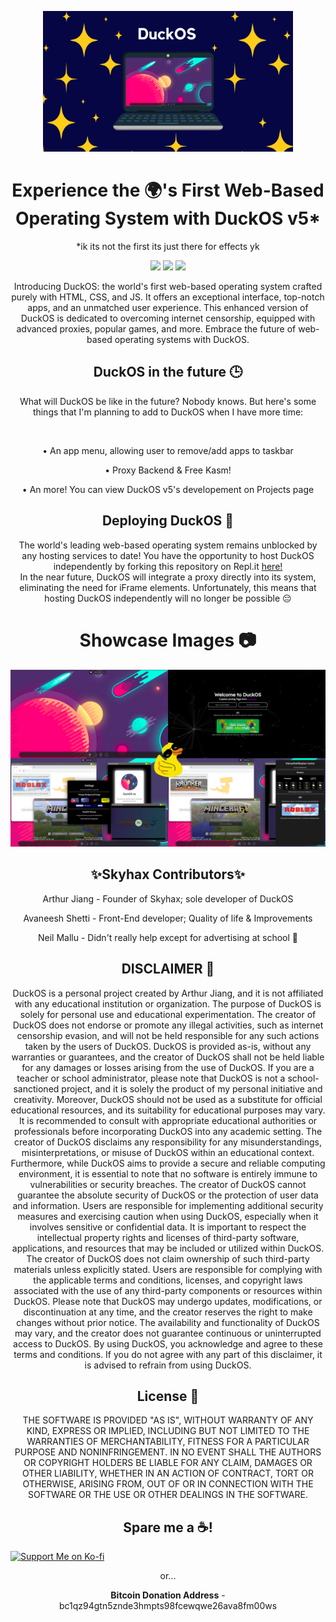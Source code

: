 <p align="center"> <img width="400px" src="/system/media/DuckOS_image.png?raw=true"> </p>
<h1 align="center">Experience the 🌍's First Web-Based Operating System with DuckOS v5*</h1>
<p align="center">*ik its not the first its just there for effects yk</p>
<p align="center"> <a href="https://discord.gg/2JbtU5HnrY"><img height="30px" src="https://img.shields.io/badge/Discord-7289DA?style=for-the-badge&logo=discord&logoColor=white"></a> <a href="https://github.com/GikitSRC"><img height="30px" src="https://img.shields.io/badge/GitHub-100000?style=for-the-badge&logo=github&logoColor=white"></a> <a href="https://twitter.com/ACompleteNewb"><img height="30px" src="https://img.shields.io/badge/Twitter-1DA1F2?style=for-the-badge&logo=twitter&logoColor=white"></a> </p>

<p align="center">Introducing DuckOS: the world's first web-based operating system crafted purely with HTML, CSS, and JS. It offers an exceptional interface, top-notch apps, and an unmatched user experience. This enhanced version of DuckOS is dedicated to overcoming internet censorship, equipped with advanced proxies, popular games, and more. Embrace the future of web-based operating systems with DuckOS.</p>

<h2 align="center">DuckOS in the future 🕒</h2>
<p align="center">What will DuckOS be like in the future? Nobody knows. But here's some things that I'm planning to add to DuckOS when I have more time:</p><br>
<p align="center">• An app menu, allowing user to remove/add apps to taskbar</p>
<p align="center">• Proxy Backend & Free Kasm!</p>
<p align="center">• An more! You can view DuckOS v5's developement on Projects page</p>

<h2 align="center">Deploying DuckOS 🚀</h2>
<p align="center">The world's leading web-based operating system remains unblocked by any hosting services to date! You have the opportunity to host DuckOS independently by forking this repository on Repl.it <a href="https://replit.com/github/GikitSRC/DuckOS-V5">here!</a><br>In the near future, DuckOS will integrate a proxy directly into its system, eliminating the need for iFrame elements. Unfortunately, this means that hosting DuckOS independently will no longer be possible 😔</p>

<h1 align="center">Showcase Images 📷</h1>
<p align="center"> <img src="/system/media/showcasemain.png"></p>

<h2 align='center'>✨Skyhax Contributors✨</h2>
<p align="center">Arthur Jiang - Founder of Skyhax; sole developer of DuckOS</p>
<p align="center">Avaneesh Shetti - Front-End developer; Quality of life & Improvements</p>
<p align="center">Neil Mallu - Didn't really help except for advertising at school 🤷</p>


<h2 align="center">DISCLAIMER 📝</h2>
<p align="center">DuckOS is a personal project created by Arthur Jiang, and it is not affiliated with any educational institution or organization. The purpose of DuckOS is solely for personal use and educational experimentation. The creator of DuckOS does not endorse or promote any illegal activities, such as internet censorship evasion, and will not be held responsible for any such actions taken by the users of DuckOS. DuckOS is provided as-is, without any warranties or guarantees, and the creator of DuckOS shall not be held liable for any damages or losses arising from the use of DuckOS. If you are a teacher or school administrator, please note that DuckOS is not a school-sanctioned project, and it is solely the product of my personal initiative and creativity. Moreover, DuckOS should not be used as a substitute for official educational resources, and its suitability for educational purposes may vary. It is recommended to consult with appropriate educational authorities or professionals before incorporating DuckOS into any academic setting. The creator of DuckOS disclaims any responsibility for any misunderstandings, misinterpretations, or misuse of DuckOS within an educational context. Furthermore, while DuckOS aims to provide a secure and reliable computing environment, it is essential to note that no software is entirely immune to vulnerabilities or security breaches. The creator of DuckOS cannot guarantee the absolute security of DuckOS or the protection of user data and information. Users are responsible for implementing additional security measures and exercising caution when using DuckOS, especially when it involves sensitive or confidential data. It is important to respect the intellectual property rights and licenses of third-party software, applications, and resources that may be included or utilized within DuckOS. The creator of DuckOS does not claim ownership of such third-party materials unless explicitly stated. Users are responsible for complying with the applicable terms and conditions, licenses, and copyright laws associated with the use of any third-party components or resources within DuckOS. Please note that DuckOS may undergo updates, modifications, or discontinuation at any time, and the creator reserves the right to make changes without prior notice. The availability and functionality of DuckOS may vary, and the creator does not guarantee continuous or uninterrupted access to DuckOS. By using DuckOS, you acknowledge and agree to these terms and conditions. If you do not agree with any part of this disclaimer, it is advised to refrain from using DuckOS.</p>

<h2 align="center">License 📄</h2>
<p align="center">THE SOFTWARE IS PROVIDED "AS IS", WITHOUT WARRANTY OF ANY KIND, EXPRESS OR IMPLIED, INCLUDING BUT NOT LIMITED TO THE WARRANTIES OF MERCHANTABILITY, FITNESS FOR A PARTICULAR PURPOSE AND NONINFRINGEMENT. IN NO EVENT SHALL THE AUTHORS OR COPYRIGHT HOLDERS BE LIABLE FOR ANY CLAIM, DAMAGES OR OTHER LIABILITY, WHETHER IN AN ACTION OF CONTRACT, TORT OR OTHERWISE, ARISING FROM, OUT OF OR IN CONNECTION WITH THE SOFTWARE OR THE USE OR OTHER DEALINGS IN THE SOFTWARE.</p>

<h2 align="center">Spare me a ☕!</h2>
<a href="https://ko-fi.com/chainedtears">
    <img src="https://storage.ko-fi.com/cdn/brandasset/kofi_button_blue.png" alt="Support Me on Ko-fi">
</a>
<p align="center">or...</p>
<p align="center"><b>Bitcoin Donation Address</b> - bc1qz94gtn5znde3hmpts98fcewqwe26ava8fm00ws</p>
